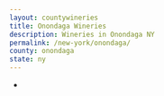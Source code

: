 ```yaml
---
layout: countywineries
title: Onondaga Wineries
description: Wineries in Onondaga NY
permalink: /new-york/onondaga/
county: onondaga
state: ny
---
```

-
